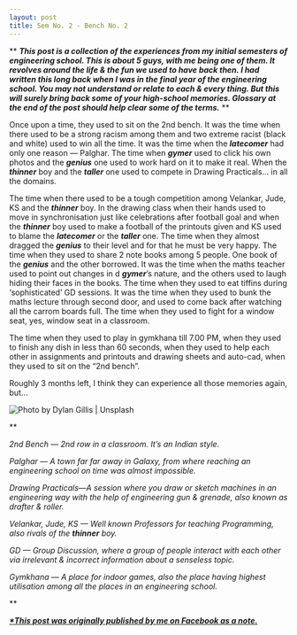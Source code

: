 ```yaml
---
layout: post
title: Sem No. 2 - Bench No. 2
---  
```

**
***This post is a collection of the experiences from my initial semesters of engineering school. This is about 5 guys, with me being one of them. It revolves around the life & the fun we used to have back then. I had written this long back when I was in the final year of the engineering school. You may not understand or relate to each & every thing. But this will surely bring back some of your high-school memories. Glossary at the end of the post should help clear some of the terms.***
**

Once upon a time, they used to sit on the 2nd bench. It was the time when there used to be a strong racism among them and two extreme racist (black and white) used to win all the time. It was the time when the ***latecomer*** had only one reason — Palghar. The time when ***gymer*** used to click his own photos and the ***genius*** one used to work hard on it to make it real. When the ***thinner*** boy and the ***taller*** one used to compete in Drawing Practicals… in all the domains.

The time when there used to be a tough competition among Velankar, Jude, KS and the ***thinner*** boy. In the drawing class when their hands used to move in synchronisation just like celebrations after football goal and when the ***thinner*** boy used to make a football of the printouts given and KS used to blame the ***latecomer*** or the ***taller*** one. The time when they almost dragged the ***genius*** to their level and for that he must be very happy. The time when they used to share 2 note books among 5 people. One book of the ***genius*** and the other borrowed. It was the time when the maths teacher used to point out changes in d ***gymer***’s nature, and the others used to laugh hiding their faces in the books. The time when they used to eat tiffins during ‘sophisticated’ GD sessions. It was the time when they used to bunk the maths lecture through second door, and used to come back after watching all the carrom boards full. The time when they used to fight for a window seat, yes, window seat in a classroom.

The time when they used to play in gymkhana till 7.00 PM, when they used to finish any dish in less than 60 seconds, when they used to help each other in assignments and printouts and drawing sheets and auto-cad, when they used to sit on the “2nd bench”.

Roughly 3 months left, I think they can experience all those memories again, but…

![Photo by Dylan Gillis | Unsplash](https://images.unsplash.com/photo-1517048676732-d65bc937f952?ixlib=rb-1.2.1&auto=format&fit=crop&w=1650&q=80)

**

*2nd Bench — 2nd row in a classroom. It’s an Indian style.*

*Palghar — A town far far away in Galaxy, from where reaching an engineering school on time was almost impossible.*

*Drawing Practicals—A session where you draw or sketch machines in an engineering way with the help of engineering gun & grenade, also known as drafter & roller.*

*Velankar, Jude, KS — Well known Professors for teaching Programming, also rivals of the **thinner** boy.*

*GD — Group Discussion, where a group of people interact with each other via irrelevant & incorrect information about a senseless topic.*

*Gymkhana — A place for indoor games, also the place having highest utilisation among all the places in an engineering school.*

**

***[*This post was originally published by me on Facebook as a note.](https://www.facebook.com/notes/amey-patil/sem-no-2-bench-no-2/151333104921581/)***
